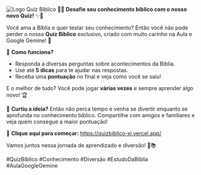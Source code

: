 ![Logo Quiz Bíblico](https://quizbiblico-xi.vercel.app/img/LOGO.webp)
📖✨ **Desafie seu conhecimento bíblico com o nosso novo Quiz!** ✨📖

Você ama a Bíblia e quer testar seu conhecimento? Então você não pode perder o nosso **Quiz Bíblico** exclusivo, criado com muito carinho na Aula e Google Gemine! 🙌

🧐 **Como funciona?**
- Responda a diversas perguntas sobre acontecimentos da Bíblia.
- Use até **5 dicas** para te ajudar nas respostas.
- Receba uma **pontuação** no final e veja como você se saiu!

E o melhor de tudo? Você pode jogar **várias vezes** e sempre aprender algo novo! 🏆

💬 **Curtiu a ideia?** Então não perca tempo e venha se divertir enquanto se aprofunda no conhecimento bíblico. Compartilhe com amigos e familiares e veja quem consegue a maior pontuação!

🔗 **Clique aqui para começar:** https://quizbiblico-xi.vercel.app/

Vamos juntos nessa jornada de aprendizado e diversão! 🚀📚

#QuizBíblico #Conhecimento #Diversão #EstudoDaBíblia #AulaGoogleGemine


